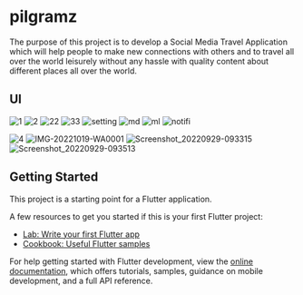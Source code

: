 # pilgramz

The purpose of this project is to develop a Social Media Travel Application which will help
people to make new connections with others and to travel all over the world leisurely without
any hassle with quality content about different places all over the world.

## UI 

![1](https://user-images.githubusercontent.com/82445185/196844614-1249f40f-cdc4-4134-8604-51d5cdc0dd6d.png)
![2](https://user-images.githubusercontent.com/82445185/196844618-e8677480-365a-4726-b90d-871dbc62859c.png)
![22](https://user-images.githubusercontent.com/82445185/196844623-9963a31d-febb-4315-959e-8f5ca3b4d046.png)
![33](https://user-images.githubusercontent.com/82445185/196844625-05e71d4c-065d-4efc-90e6-446f6872ae0a.png)
![setting](https://user-images.githubusercontent.com/82445185/196844629-635f8135-7244-4198-8f79-85c1fed8aa6c.png)
![md](https://user-images.githubusercontent.com/82445185/196844632-20c1113b-614a-42f4-9ccf-edabc12319c3.png)
![ml](https://user-images.githubusercontent.com/82445185/196844633-fea606d3-5a0a-4f4e-99b6-acd30ba94a5f.png)
![notifi](https://user-images.githubusercontent.com/82445185/196844637-b90816b8-bace-4d21-883d-954a2241d76d.png)

![4](https://user-images.githubusercontent.com/82445185/196844586-5447dffe-fa8b-4172-95fb-1353ac1f1b9b.png)
![IMG-20221019-WA0001](https://user-images.githubusercontent.com/82445185/196844588-a7298a95-6483-49ba-b6d4-a48a9d3f51c2.jpg)
![Screenshot_20220929-093315](https://user-images.githubusercontent.com/82445185/196844592-0f988657-c132-4c38-a9c5-2fc19696802d.png)
![Screenshot_20220929-093513](https://user-images.githubusercontent.com/82445185/196844603-111acfbc-d0ce-4cfb-8f7f-b57a6a86472b.png)

## Getting Started

This project is a starting point for a Flutter application.

A few resources to get you started if this is your first Flutter project:

- [Lab: Write your first Flutter app](https://docs.flutter.dev/get-started/codelab)
- [Cookbook: Useful Flutter samples](https://docs.flutter.dev/cookbook)

For help getting started with Flutter development, view the
[online documentation](https://docs.flutter.dev/), which offers tutorials,
samples, guidance on mobile development, and a full API reference.
